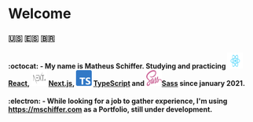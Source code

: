 # Welcome

### :us: :es: :brazil:

#### :octocat: - My name is **Matheus Schiffer**. Studying and practicing **<img src="React.svg" width="32px" height="32px"/>[React](https://www.reactjs.org), <img src="next.svg" width="32px" height="32px"/> [Next.js](https://nextjs.org/), <img src="Typescript.svg" width="32px" height="32px" /> [TypeScript](https://www.typescriptlang.org/) and <img src="SassLogo.svg" width="32px" height="32px" />[Sass](https://sass-lang.com/)** since january 2021.

#### :electron: - While looking for a job to gather experience, I'm using https://mschiffer.com as a Portfolio, still under development.
